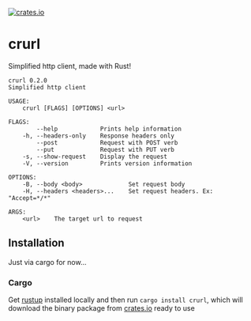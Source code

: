 [![crates.io](https://img.shields.io/crates/v/crurl)](https://crates.io/crates/crurl)

# crurl 

Simplified http client, made with Rust!

```
crurl 0.2.0
Simplified http client

USAGE:
    crurl [FLAGS] [OPTIONS] <url>

FLAGS:
        --help            Prints help information
    -h, --headers-only    Response headers only
        --post            Request with POST verb
        --put             Request with PUT verb
    -s, --show-request    Display the request
    -V, --version         Prints version information

OPTIONS:
    -B, --body <body>             Set request body
    -H, --headers <headers>...    Set request headers. Ex: "Accept=*/*"

ARGS:
    <url>    The target url to request
```

## Installation

Just via cargo for now...

### Cargo

Get [rustup](https://rustup.rs) installed locally and then run `cargo install crurl`, which will download the binary package from [crates.io](https://crates.io) ready to use
